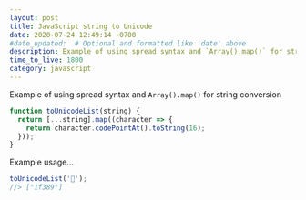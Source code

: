 ```yaml
---
layout: post
title: JavaScript string to Unicode
date: 2020-07-24 12:49:14 -0700
#date_updated:  # Optional and formatted like 'date' above
description: Example of using spread syntax and `Array().map()` for string conversion
time_to_live: 1800
category: javascript
---
```




Example of using spread syntax and `Array().map()` for string conversion


```javascript
function toUnicodeList(string) {
  return [...string].map((character => {
    return character.codePointAt().toString(16);
  }));
}
```


Example usage...


```javascript
toUnicodeList('🎉');
//> ["1f389"]
```
